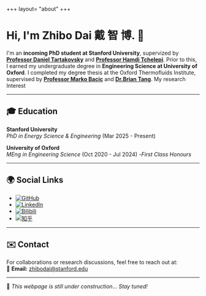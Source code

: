 +++
layout= "about"
+++

# Hi, I'm Zhibo Dai 戴 智 博. 👋

I'm an **incoming PhD student at Stanford University**, supervized by **[Professor Daniel Tartakovsky](https://profiles.stanford.edu/daniel-tartakovsky)** and **[Professor Hamdi Tchelepi](https://profiles.stanford.edu/hamdi-tchelepi)**. Prior to this, I earned my undergraduate degree in **Engineering Science at University of Oxford**. I completed my degree thesis at the Oxford Thermofluids Institute, supervised by **[Professor Marko Bacic](https://eng.ox.ac.uk/people/marko-bacic/)** and **[Dr.Brian Tang](https://eng.ox.ac.uk/people/brian-tang/)**. My research Interest 

---

## 🎓 Education

**Stanford University**  
*PhD in Energy Science & Engineering* (Mar 2025 - Present)  

**University of Oxford**  
*MEng in Engineering Science* (Oct 2020 - Jul 2024) 
-*First Class Honours*  

---



## 🌍 Social Links

- [![GitHub](https://img.shields.io/badge/GitHub-000?style=flat&logo=github)](YOUR_GITHUB_LINK)
- [![LinkedIn](https://img.shields.io/badge/LinkedIn-0077B5?style=flat&logo=linkedin)](YOUR_LINKEDIN_LINK)
- [![Bilibili](https://img.shields.io/badge/Bilibili-00A1D6?style=flat&logo=bilibili)](YOUR_BILIBILI_LINK)
- [![知乎](https://img.shields.io/badge/知乎-0066FF?style=flat&logo=zhihu)](YOUR_ZHIHU_LINK)
---

## ✉️ Contact
For collaborations or research discussions, feel free to reach out at:  
📩 **Email:** [zhibodai@stanford.edu](mailto:zhibodai@stanford.edu)

---
🚧 *This webpage is still under construction... Stay tuned!*
